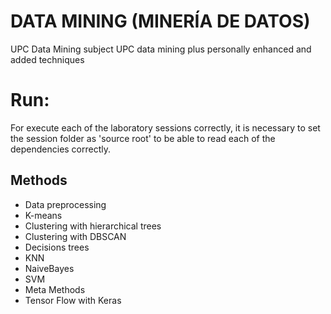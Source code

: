 DATA MINING (MINERÍA DE DATOS)
================================
UPC Data Mining subject
UPC data mining plus personally enhanced and added techniques

# Run:
For execute each of the laboratory sessions correctly, it is necessary to set the session folder as
'source root' to be able to read each of the dependencies correctly.

## Methods

- Data preprocessing
- K-means
- Clustering with hierarchical trees
- Clustering with DBSCAN
- Decisions trees
- KNN
- NaiveBayes
- SVM
- Meta Methods
- Tensor Flow with Keras
